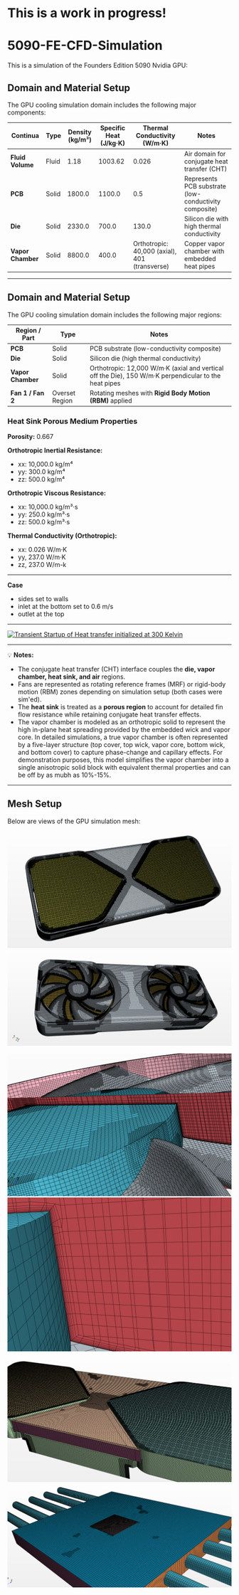 # This is a work in progress!
# 5090-FE-CFD-Simulation
This is a simulation of the Founders Edition 5090 Nvidia GPU:




## Domain and Material Setup

The GPU cooling simulation domain includes the following major components:

| Continua       | Type  | Density (kg/m³) | Specific Heat (J/kg·K) | Thermal Conductivity (W/m·K) | Notes |
|----------------------|-------|------------------|--------------------------|-------------------------------|-------|
| **Fluid Volume**     | Fluid | 1.18 | 1003.62  | 0.026 | Air domain for conjugate heat transfer (CHT) |
| **PCB**              | Solid | 1800.0 | 1100.0 | 0.5 | Represents PCB substrate (low-conductivity composite) |
| **Die**              | Solid | 2330.0 | 700.0  | 130.0 | Silicon die with high thermal conductivity |
| **Vapor Chamber**    | Solid | 8800.0 | 400.0  | Orthotropic: 40,000 (axial), 401 (transverse) | Copper vapor chamber with embedded heat pipes |
---
## Domain and Material Setup

The GPU cooling simulation domain includes the following major regions:

| Region / Part | Type | Notes |
|----------------|------|-------|
| **PCB**           | Solid | PCB substrate (low-conductivity composite) |
| **Die**           | Solid | Silicon die (high thermal conductivity) |
| **Vapor Chamber** | Solid | Orthotropic: 12,000 W/m·K (axial and vertical off the Die), 150 W/m·K perpendicular to the heat pipes |
| **Fan 1 / Fan 2** | Overset Region | Rotating meshes with **Rigid Body Motion (RBM)** applied |

### Heat Sink Porous Medium Properties

**Porosity:** 0.667  

**Orthotropic Inertial Resistance:**  
- xx: 10,000.0 kg/m⁴  
- yy: 300.0 kg/m⁴  
- zz: 500.0 kg/m⁴  

**Orthotropic Viscous Resistance:**  
- xx: 10,000.0 kg/m³·s  
- yy: 250.0 kg/m³·s  
- zz: 500.0 kg/m³·s  

**Thermal Conductivity (Orthotropic):**  
- xx: 0.026 W/m·K  
- yy, 237.0 W/m·K  
- zz, 237.0 W/m-k

---
**Case**
- sides set to walls
- inlet at the bottom set to 0.6 m/s
- outlet at the top
---
[![Transient Startup of Heat transfer initialized at 300 Kelvin](https://img.https://www.youtube.com/watch?v=3fXF4ODPPvA.jpg)]((https://www.youtube.com/watch?v=3fXF4ODPPvA) "Play on YouTube")

---

💡 **Notes:**
- The conjugate heat transfer (CHT) interface couples the **die, vapor chamber, heat sink, and air** regions.
- Fans are represented as rotating reference frames (MRF) or rigid-body motion (RBM) zones depending on simulation setup (both cases were sim'ed).
- The **heat sink** is treated as a **porous region** to account for detailed fin flow resistance while retaining conjugate heat transfer effects.  
- The vapor chamber is modeled as an orthotropic solid to represent the high in-plane heat spreading provided by the embedded wick and vapor core. In detailed simulations, a true vapor chamber is often represented by a five-layer structure (top cover, top wick, vapor core, bottom wick, and bottom cover) to capture phase-change and capillary effects. For demonstration purposes, this model simplifies the vapor chamber into a single anisotropic solid block with equivalent thermal properties and can be off by as mubh as 10%-15%.

---

## Mesh Setup

Below are views of the GPU simulation mesh:

![GPU Mesh - Front View](GPU_Mesh_1.png)
![GPU Mesh - Isometric View](GPU_Mesh_2.png)

![GPU Mesh - Boundary Layer](BL_1.png)
![GPU Mesh - Boundary Layer Zoomed](BL_2.png)

![GPU Mesh - Internals](GPU_Mesh_Int1.png)
![GPU Mesh - Internals](GPU_Mesh_Int2.png)

